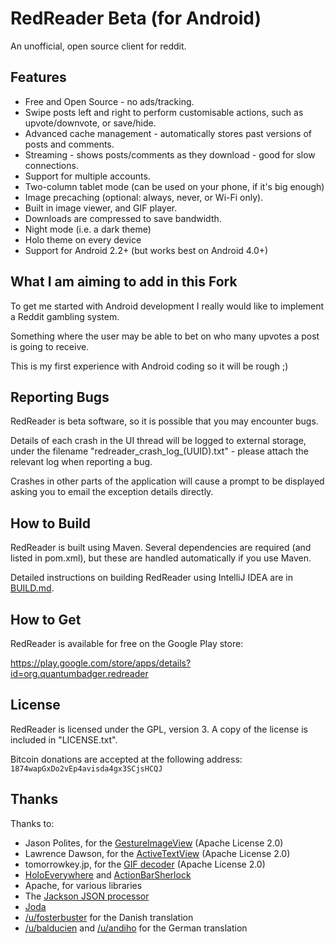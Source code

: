 RedReader Beta (for Android)
============================

An unofficial, open source client for reddit.

Features
--------

* Free and Open Source - no ads/tracking.
* Swipe posts left and right to perform customisable actions, such as upvote/downvote, or save/hide.
* Advanced cache management - automatically stores past versions of posts and comments.
* Streaming - shows posts/comments as they download - good for slow connections.
* Support for multiple accounts.
* Two-column tablet mode (can be used on your phone, if it's big enough)
* Image precaching (optional: always, never, or Wi-Fi only).
* Built in image viewer, and GIF player.
* Downloads are compressed to save bandwidth.
* Night mode (i.e. a dark theme)
* Holo theme on every device
* Support for Android 2.2+ (but works best on Android 4.0+)

What I am aiming to add in this Fork
------------------------------------

To get me started with Android development I really would like to implement a Reddit gambling system.

Something where the user may be able to bet on who many upvotes a post is going to receive.

This is my first experience with Android coding so it will be rough ;)


Reporting Bugs
--------------

RedReader is beta software, so it is possible that you may encounter bugs.

Details of each crash in the UI thread will be logged to external storage, under the filename "redreader_crash_log_(UUID).txt" - please attach the relevant log when reporting a bug.

Crashes in other parts of the application will cause a prompt to be displayed asking you to email the exception details directly.


How to Build
------------

RedReader is built using Maven. Several dependencies are required (and listed in pom.xml), but these are handled automatically if you use Maven.

Detailed instructions on building RedReader using IntelliJ IDEA are in [BUILD.md](BUILD.md).


How to Get
----------

RedReader is available for free on the Google Play store:

https://play.google.com/store/apps/details?id=org.quantumbadger.redreader


License
-------

RedReader is licensed under the GPL, version 3. A copy of the license is included in "LICENSE.txt".

Bitcoin donations are accepted at the following address: `1874wapGxDo2vEp4avisda4gx3SCjsHCQJ`


Thanks
------

Thanks to:

* Jason Polites, for the [GestureImageView](https://github.com/jasonpolites/gesture-imageview) (Apache License 2.0)
* Lawrence Dawson, for the [ActiveTextView](https://github.com/laurencedawson/activetextview) (Apache License 2.0)
* tomorrowkey.jp, for the [GIF decoder](https://code.google.com/p/android-gifview/) (Apache License 2.0)
* [HoloEverywhere](https://github.com/Prototik/HoloEverywhere) and [ActionBarSherlock](http://actionbarsherlock.com/)
* Apache, for various libraries
* The [Jackson JSON processor](http://jackson.codehaus.org/)
* [Joda](http://joda-time.sourceforge.net/)
* [/u/fosterbuster](http://www.reddit.com/user/fosterbuster) for the Danish translation
* [/u/balducien](http://www.reddit.com/user/balducien) and [/u/andiho](http://www.reddit.com/user/andiho) for the German translation
